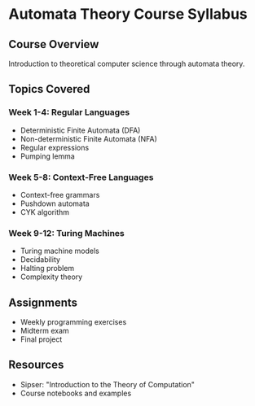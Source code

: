 # Automata Theory Course Syllabus

## Course Overview
Introduction to theoretical computer science through automata theory.

## Topics Covered

### Week 1-4: Regular Languages
- Deterministic Finite Automata (DFA)
- Non-deterministic Finite Automata (NFA)
- Regular expressions
- Pumping lemma

### Week 5-8: Context-Free Languages
- Context-free grammars
- Pushdown automata
- CYK algorithm

### Week 9-12: Turing Machines
- Turing machine models
- Decidability
- Halting problem
- Complexity theory

## Assignments
- Weekly programming exercises
- Midterm exam
- Final project

## Resources
- Sipser: "Introduction to the Theory of Computation"
- Course notebooks and examples
